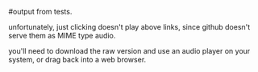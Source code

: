 #output from tests.

unfortunately, just clicking doesn't play above links, since github doesn't serve them as MIME type audio.

you'll need to download the raw version and use an audio player on your system, or drag back into a web browser.
